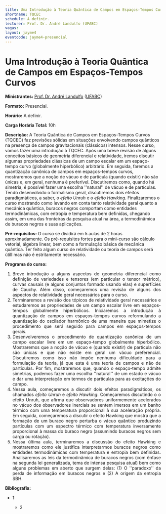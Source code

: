 ```yaml
---
title: Uma Introdução à Teoria Quântica de Campos em Espaços-Tempos Curvos
shortname: TQCEC
schedule: A definir.
lecturer: Prof. Dr. André Landulfo (UFABC)
vagas:
layout: jayme4
eventcode: jayme4-presencial
---
```


# Uma Introdução à Teoria Quântica de Campos em Espaços-Tempos Curvos

**Ministrantes:** [Prof. Dr. André Landulfo](http://lattes.cnpq.br/2705752886744456) ([UFABC](https://www.ufabc.edu.br/))

**Formato:** Presencial.

**Horário:** A definir.

**Carga Horária Total:** 10h

**Descrição:** A Teoria Quântica de Campos em Espaços-Tempos Curvos (TQCEC) faz previsões sólidas em
situações envolvendo campos quânticos na presença de campos gravitacionais (clássicos) intensos. Nesse curso, vamos fazer uma introdução à TQCEC. Após uma breve revisão de alguns conceitos básicos de geometria diferencial e relatividade, iremos discutir algumas propriedades clássicas de um campo escalar em um espaço-tempo curvo (globalmente hiperbólico) arbitrário. Em seguida, faremos a quantização canônica de campos em espaços-tempos curvos, mostraremos que a noção de vácuo e de partícula (quando existir) não são únicas e, em geral, nenhuma é preferível.
Discutiremos como, quando há simetria, é possível fazer uma escolha ''natural'' de vácuo e de partículas. Tendo desenvolvido o formalismo geral, discutiremos dois efeitos paradigmáticos, a saber, o <i>efeito Unruh</i> e o <i>efeito Hawking</i>. Finalizaremos o curso mostrando como levando em
conta tanto relatividade geral quanto a mecânica quântica, buracos negros comportam como
entidades termodinâmicas, com entropia e temperatura bem definidas, chegando assim, em uma
das fronteiras da pesquisa atual na área, a termodinâmica de buracos negros e suas aplicações.

**Pré-requisitos:**  O curso se dividirá em 5 aulas de 2 horas aproximadamente. Os pré-requisitos fortes para o mini-curso são cálculo vetorial, álgebra linear, bem como a formulação básica de mecânica quântica. Ter feito algum curso de relatividade ou teoria de campos será útill mas não é estritamente necessário.

**Programa do curso:**
<div style="text-align: justify">
 <ol>
  <li>Breve introdução a alguns aspectos de geometria diferencial como definição de variedades
    e tensores (em particular o tensor métrico), curvas causais (e alguns conjuntos formado usando elas) e superfícies de Cauchy. Além disso, começaremos uma revisão de alguns dos aspectos de relatividade geral necessários para o curso.</li>
  
  <li>Terminaremos a revisão dos tópicos de relatividade geral necessários e estudaremos as
    propriedades de um campo escalar livre em espaços-tempos globalmente hiperbólicos. Iniciaremos
    a introdução à quantização de campos em espaços-tempos curvos reformulando a quantização do oscilador harmônico de uma maneira que mimetize o procedimento que será seguido para campos em espaços-tempos gerais.</li>
  
  <li>Desenvolveremos o procedimento de quantização canônica de um campo escalar livre
    em um espaço-tempo globalmente hiperbólico. Mostraremos que a noção de vácuo e (quando
    existir) de partícula não são únicas e que não existe em geral um vácuo preferencial. Discutiremos
    como isso não impõe nenhuma dificuldade para a formulação da teoria, já que esta é uma teoria de
    campos e não de partículas. Por fim, mostraremos que, quando o espaço-tempo admite simetrias,
    podemos fazer uma escolha ''natural'' de um estado e vácuo e dar uma interpretação em termos
    de partículas para as excitações do campo.</li>
  
  <li>Nessa aula, começaremos a discutir dois efeitos paradigmáticos, os chamados <i>efeito Unruh</i> e <i>efeito Hawking</i>. Começaremos discutindo o o efeito Unruh, que afirma que observadores
    uniformemente acelerados no vácuo dos observadores inerciais se sentem imersos em um banho térmico com uma temperatura proporcional à sua aceleração própria. Em seguida, começaremos a discutir o efeito Hawking que mostra que a formação de um buraco negro perturba o vácuo
    quântico produzindo partículas com um espectro térmico com temperatura inversamente proporcional à massa do buraco negro (assumindo buracos negros sem carga ou rotação).</li>
  
  <li>Nessa última aula, terminaremos a discussão do efeito Hawking e mostraremos como
    ele justifica interpretarmos buracos negros como entidades termodinâmicas com temperatura e
    entropia bem definidas. Analisaremos as leis da termodinâmica de buracos negros (com ênfase
    na segunda lei generalizada, tema de intensa pesquisa atual) bem como alguns problemas em
    aberto que surgem delas: (1) O ''paradoxo'' da perda de  informação em buracos negros e (2) A
    origem da entropia SBH.</li>
 </ol>
</div>

**Bibliografia:**


<div style="text-align: justify">
 <ul>
  <li>1</li>
  <ul>
   <li>2</li>
  </ul>
 </ul>
</div>
